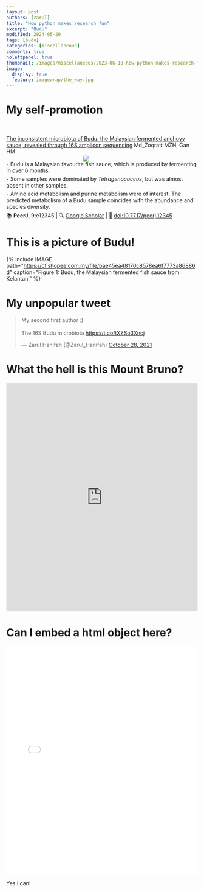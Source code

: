 ```yaml
---
layout: post
authors: [zarul]
title: "How python makes research fun"
excerpt: "Budu"
modified: 2024-05-20
tags: [budu]
categories: [miscellaneous]
comments: true
noleftpanel: true
thumbnail: /images/miscellaneous/2023-06-18-how-python-makes-research-fun/snake.jpg
image:
  display: true
  feature: imagewrap/the_way.jpg
---
```


# My self-promotion

<a id="10.7717/peerj.12345">&nbsp;</a>
<div class="pub_float">
<div class='altmetric-embed' data-badge-type='donut' data-doi="10.7717/peerj.12345"></div>
<div class="__dimensions_badge_embed__" data-doi="10.7717/peerj.12345" data-hide-zero-citations="true" data-legend="hover-bottom" data-style="small_circle"></div>
    <span class="pub-title"><a href="https://doi.org/10.7717/peerj.12345" target="_new">The inconsistent microbiota of Budu, the Malaysian fermented anchovy sauce, revealed through 16S amplicon sequencing</a></span>
    <span class="pub-authors">Md_Zoqratt MZH, Gan HM</span>
    <div class="pub-info">
    <div class="pub-featured-image">
    <a href="/images/pubs/budu.jpg"><img src="/images/pubs/budu.jpg" style="max-width: 100px; max-height: 80px; width: auto; border: none; height: auto; margin: 0 auto; display: block; transform: translateY(15%);"/></a>
    </div>
    <div class="pub-highlights">
    <span style="display: inline-block; padding-bottom: 5px;">- Budu is a Malaysian favourite fish sauce, which is produced by fermenting in over 6 months.</span><br><span style="display: inline-block; padding-bottom: 5px;">- Some samples were dominated by <i>Tetragenococcus</i>, but was almost absent in other samples.</span><br><span style="display: inline-block; padding-bottom: 5px;">- Amino acid metabolism and purine metabolism were of interest. The predicted metabolism of a Budu sample coincides with the abundance and species diversity.</span>
    </div>
    </div>
    <span class="pub-journal"> 📚 <b>PeerJ</b>, 9:e12345 | 🔍 <a href="http://scholar.google.com/scholar?hl=en&q=The+inconsistent+microbiota+of+Budu,+the+Malaysian+fermented+anchovy+sauce,+revealed+through+16S+amplicon+sequencing" target="_blank">Google Scholar</a> | 🔗 <a href="https://doi.org/10.7717/peerj.12345" target="_blank">doi:10.7717/peerj.12345</a></span>
</div>

# This is a picture of Budu!

{% include IMAGE path="https://cf.shopee.com.my/file/bae45ea48170c8578ea6f7773a86886d" caption="Figure 1: Budu, the Malaysian fermented fish sauce from Kelantan." %}


# My unpopular tweet

<blockquote class="twitter-tweet"><p lang="en" dir="ltr">My second first author :)<br><br>The 16S Budu microbiota <a href="https://t.co/tXZSo3Xncj">https://t.co/tXZSo3Xncj</a></p>&mdash; Zarul Hanifah (@Zarul_Hanifah) <a href="https://twitter.com/Zarul_Hanifah/status/1453656590645559302?ref_src=twsrc%5Etfw">October 28, 2021</a></blockquote> <script async src="https://platform.twitter.com/widgets.js" charset="utf-8"></script>

# What the hell is this Mount Bruno?

<iframe id="Mount Bruno"
width="100%"
height="600"
frameborder="0"
scrolling="yes"
src="https://chart-studio.plotly.com/~knt.tomato/3.embed"></iframe>


# Can I embed a html object here?

<iframe id="test"
width="100%"
height=600
frameborder="0"
src="/images/test_normal_dist.html">
</iframe>

Yes I can!

